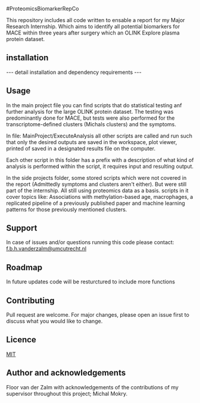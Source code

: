 #ProteomicsBiomarkerRepCo 

This repository includes all code written to ensable a report for my Major Research Internship. Which aims to identify all potential biomarkers for MACE within three years after surgery which an OLINK Explore plasma protein dataset. 

## installation 
--- detail installation and dependency requirements ---

## Usage 

In the main project file you can find scripts that do statistical testing anf further analysis for the large OLINK protein dataset. The testing was predominantly done for MACE, but tests were also performed for the transcriptome-defined clusters (Michals clusters) and the symptoms.

In file: MainProject/ExecuteAnalysis all other scripts are called and run such that only the desired outputs are saved in the workspace, plot viewer, printed of saved in a designated results file on the computer.

Each other script in this folder has a prefix with a description of what kind of analysis is performed within the script, it requires input and resulting output.

In the side projects folder, some stored scripts which were not covered in the report (Admittedly symptoms and clusters aren't either). But were still part of the internship. All still using proteomics data as a basis. scripts in it cover topics like: Associations with methylation-based age, macrophages, a replicated pipeline of a previously published paper and machine learning patterns for those previously mentioned clusters.


## Support 

In case of issues and/or questions running this code please contact: f.b.h.vanderzalm@umcutrecht.nl

## Roadmap 

In future updates code will be resturctured to include more functions

## Contributing 

Pull request are welcome. For major changes, please open an issue first
to discuss what you would like to change.

## Licence 

[MIT](https://choosealicense.com/licenses/mit/)

## Author and acknowledgements 

Floor van der Zalm with acknowledgements of the contributions of my supervisor throughout this project; Michal Mokry. 
